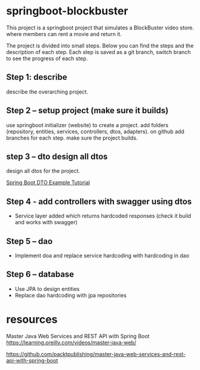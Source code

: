 # springboot-blockbuster
This project is a springboot project that simulates a BlockBuster video store. where members can rent a movie and return it.

The project is divided into small steps. Below you can find the steps and the description of each step. Each step is saved as a git branch, switch branch to see the progress of each step.

## Step 1: describe
describe the overarching project.

## Step 2 – setup project (make sure it builds)
use springboot initializer (website) to create a project.
add folders (repository, entities, services, controllers, dtos, adapters).
on github add branches for each step.
make sure the project builds.

## step 3 – dto design all dtos
design all dtos for the project.

[Spring Boot DTO Example Tutorial](https://www.youtube.com/watch?v=THv-TI1ZNMk)

## Step 4 - add controllers with swagger using dtos
- Service layer added which returns hardcoded responses (check it build and works with swagger)

## Step 5 – dao
- Implement doa and replace service hardcoding with hardcoding in dao

## Step 6 – database
- Use JPA to design entities 
- Replace dao hardcoding with jpa repositories

# resources
Master Java Web Services and REST API with Spring Boot
https://learning.oreilly.com/videos/master-java-web/

https://github.com/packtpublishing/master-java-web-services-and-rest-api-with-spring-boot